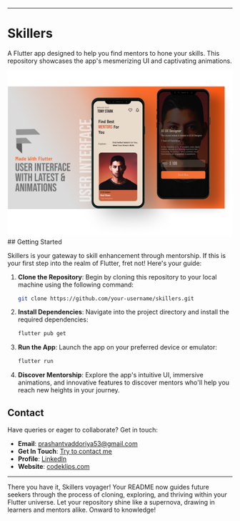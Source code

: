 
---

# Skillers

A Flutter app designed to help you find mentors to hone your skills. This repository showcases the app's mesmerizing UI and captivating animations.

<img src="https://github.com/prashant-v-53/skillers/blob/main/assets/images/Group%204.png?raw=true" alt="Presentation Image Alt Text" width="800">
## Getting Started

Skillers is your gateway to skill enhancement through mentorship. If this is your first step into the realm of Flutter, fret not! Here's your guide:

1. **Clone the Repository**: Begin by cloning this repository to your local machine using the following command:

   ```bash
   git clone https://github.com/your-username/skillers.git
   ```

2. **Install Dependencies**: Navigate into the project directory and install the required dependencies:

   ```bash
   flutter pub get
   ```

3. **Run the App**: Launch the app on your preferred device or emulator:

   ```bash
   flutter run
   ```

4. **Discover Mentorship**: Explore the app's intuitive UI, immersive animations, and innovative features to discover mentors who'll help you reach new heights in your journey.

## Contact

Have queries or eager to collaborate? Get in touch:

- **Email**: [prashantvaddoriya53@gmail.com](mailto:prashantvaddoriya53@gmail.com)
- **Get In Touch**: [Try to contact me](https://bento.me/prashantv)
- **Profile**: [LinkedIn](https://www.linkedin.com/in/prashant-vaddoriya12/)
- **Website**: [codeklips.com](https://codeklips.com)

---

There you have it, Skillers voyager! Your README now guides future seekers through the process of cloning, exploring, and thriving within your Flutter universe. Let your repository shine like a supernova, drawing in learners and mentors alike. Onward to knowledge!
